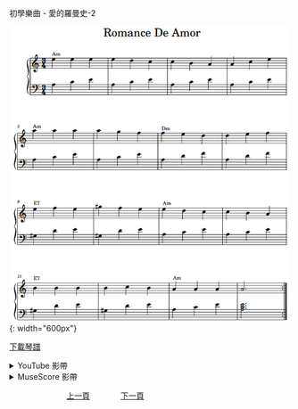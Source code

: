 ﻿---
keywords: 初學樂曲 - 愛的羅曼史-2
---
初學樂曲 - 愛的羅曼史-2

![愛的羅曼史-2](/assets/Piano/B-Romance-2.png){: width="600px"}

<a href="/assets/Piano/B-Romance-2.pdf" target="_blank">下載琴譜</a>

<details>
  <summary>YouTube 影帶</summary>
<ol>
<iframe width="560" height="315" src="https://www.youtube.com/embed/2CFEFKa2P8s" title="愛的羅曼史 2" frameborder="0" allow="accelerometer; autoplay; clipboard-write; encrypted-media; gyroscope; picture-in-picture; web-share" allowfullscreen></iframe>
</ol>
</details>

<details>
  <summary>MuseScore 影帶</summary>
<ol>
<a href="https://musescore.com/user/65457238/scores/11054860?share=copy_link" target="_blank">Open to Play</a>
</ol>
</details>



&nbsp;&nbsp;&nbsp;&nbsp;&nbsp;&nbsp;&nbsp;&nbsp;&nbsp;&nbsp;&nbsp;&nbsp;
&nbsp;&nbsp;&nbsp;&nbsp;&nbsp;&nbsp;&nbsp;&nbsp;&nbsp;&nbsp;&nbsp;&nbsp;
[上一頁](B-Romance)
&nbsp;&nbsp;&nbsp;&nbsp;&nbsp;&nbsp;&nbsp;&nbsp;&nbsp;&nbsp;&nbsp;&nbsp;
[下一頁](B-HappySong)

<!-- Google tag (gtag.js) -->
<script async src="https://www.googletagmanager.com/gtag/js?id=G-SK366WCHW3"></script>
<script>
  window.dataLayer = window.dataLayer || [];
  function gtag(){dataLayer.push(arguments);}
  gtag('js', new Date());

  gtag('config', 'G-SK366WCHW3');
</script>







